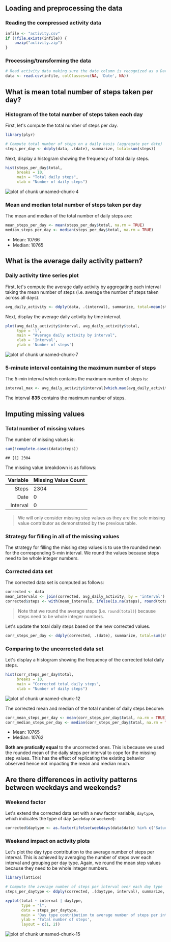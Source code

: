 ## Loading and preprocessing the data

### Reading the compressed activity data


```r
infile <- "activity.csv"
if (!file.exists(infile)) {
    unzip("activity.zip")
}
```

### Processing/transforming the data


```r
# Read activity data making sure the date column is recognized as a Date
data <- read.csv(infile, colClasses=c(NA, 'Date', NA))
```


## What is mean total number of steps taken per day?

### Histogram of the total number of steps taken each day

First, let's compute the total number of steps per day.


```r
library(plyr)

# Compute total number of steps on a daily basis (aggregate per date)
steps_per_day <- ddply(data, .(date), summarize, total=sum(steps))
```

Next, display a histogram showing the frequency of total daily steps. 


```r
hist(steps_per_day$total,
     breaks = 10,
     main = "Total daily steps",
     xlab = "Number of daily steps")
```

![plot of chunk unnamed-chunk-4](figure/unnamed-chunk-4-1.png) 

### Mean and median total number of steps taken per day

The mean and median of the total number of daily steps are:


```r
mean_steps_per_day <- mean(steps_per_day$total, na.rm = TRUE)
median_steps_per_day <- median(steps_per_day$total, na.rm = TRUE)
```

- Mean: 10766
- Median: 10765


## What is the average daily activity pattern?

### Daily activity time series plot 

First, let's compute the average daily activity by aggregating each interval taking the mean number of steps (i.e. average the number of steps taken across all days).


```r
avg_daily_activity <- ddply(data, .(interval), summarize, total=mean(steps,na.rm=TRUE))
```

Next, display the average daily activity by time interval.


```r
plot(avg_daily_activity$interval, avg_daily_activity$total,
     type = 'l',
     main = "Average daily activity by interval",
     xlab = 'Interval',
     ylab = 'Number of steps')
```

![plot of chunk unnamed-chunk-7](figure/unnamed-chunk-7-1.png) 

### 5-minute interval containing the maximum number of steps

The 5-min interval which contains the maximum number of steps is:


```r
interval_max <- avg_daily_activity$interval[which.max(avg_daily_activity$total)]
```

The interval **835** contains the maximum number of steps. 


## Imputing missing values

### Total number of missing values

The number of missing values is:


```r
sum(!complete.cases(data$steps))
```

```
## [1] 2304
```

The missing value breakdown is as follows:

Variable | Missing Value Count
---:     | :---
Steps    | 2304
Date     | 0 
Interval | 0

> We will only consider missing step values as they are the sole missing value contributor as demonstrated by the previous table.

### Strategy for filling in all of the missing values

The strategy for filling the missing step values is to use the rounded mean for the corresponding 5-min interval. We round the values because steps need to be whole integer numbers.

### Corrected data set

The corrected data set is computed as follows:


```r
corrected <- data
mean_intervals <- join(corrected, avg_daily_activity, by = 'interval')
corrected$steps <- with(mean_intervals, ifelse(is.na(steps), round(total), steps))
```

> Note that we round the average steps (i.e. `round(total)`) because steps need to be whole integer numbers.

Let's update the total daily steps based on the new corrected values.


```r
corr_steps_per_day <- ddply(corrected, .(date), summarize, total=sum(steps))
```

### Comparing to the uncorrected data set

Let's display a histogram showing the frequency of the corrected total daily steps. 


```r
hist(corr_steps_per_day$total,
     breaks = 10,
     main = "Corrected total daily steps",
     xlab = "Number of daily steps")
```

![plot of chunk unnamed-chunk-12](figure/unnamed-chunk-12-1.png) 

The corrected mean and median of the total number of daily steps become:


```r
corr_mean_steps_per_day <- mean(corr_steps_per_day$total, na.rm = TRUE)
corr_median_steps_per_day <- median(corr_steps_per_day$total, na.rm = TRUE)
```

- Mean: 10765
- Median: 10762

**Both are pratically equal** to the uncorrected ones. This is because we used the rounded mean of the daily steps per interval to cope for the missing step values. This has the effect of replicating the existing behavior observed hence not impacting the mean and median much.


## Are there differences in activity patterns between weekdays and weekends?

### Weekend factor

Let's extend the corrected data set with a new factor variable, `daytype`, which indicates the type of day (`weekday` or `weekend`):


```r
corrected$daytype <- as.factor(ifelse(weekdays(data$date) %in% c('Saturday', 'Sunday'), 'weekend', 'weekday'))
```

### Weekend impact on activity plots

Let's plot the day type contribution to the average number of steps per interval. This is achieved by averaging the number of steps over each interval and grouping per day type. Again, we round the mean step values because they need to be whole integer numbers.


```r
library(lattice)

# Compute the average number of steps per interval over each day type
steps_per_daytype <- ddply(corrected, .(daytype, interval), summarize, total=round(mean(steps)))

xyplot(total ~ interval | daytype,
       type = "l",
       data = steps_per_daytype,
       main = 'Day type contribution to average number of steps per interval',
       ylab = 'Total number of steps',
       layout = c(1, 2))
```

![plot of chunk unnamed-chunk-15](figure/unnamed-chunk-15-1.png) 
